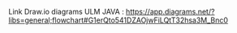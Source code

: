 Link Draw.io diagrams ULM JAVA :
https://app.diagrams.net/?libs=general;flowchart#G1erQto541DZAOjwFiLQtT32hsa3M_Bnc0

